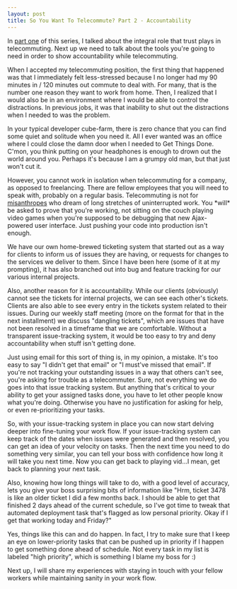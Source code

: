 ```yaml
--- 
layout: post
title: So You Want To Telecommute? Part 2 - Accountability
---
```

<p>In <a href="http//www.littlehart.net/atthekeyboard/2009/07/29/so-you-want-to-telecommute-part-1-building-trust">part one</a> of this series, I talked about the integral role that trust plays in telecommuting.  Next up we need to talk about the tools you're going to need in order to show accountability while telecommuting.</p>
<p>
When I accepted my telecommuting position, the first thing that happened was that I immediately felt less-stressed because I no longer had my 90 minutes in / 120 minutes out commute to deal with.  For many, that is the number one reason they want to work from home.  Then, I realized that I would also be in an environment where I would be able to control the distractions.  In previous jobs, it was that inability to shut out the distractions when I needed to was the problem. 
</p>
<p>In your typical developer cube-farm, there is zero chance that you can find some quiet and solitude when you need it.  All I ever wanted was an office where I could close the damn door when I needed to Get Things Done.  C'mon, you think putting on your headphones is enough to drown out the world around you.  Perhaps it's because I am a grumpy old man, but that just won't cut it.
</p><p>
However, you cannot work in isolation when telecommuting for a company, as opposed to freelancing.  There are fellow employees that you will need to speak with, probably on a regular basis.  Telecommuting is not for <a href="http://en.wikipedia.org/wiki/Misanthropy">misanthropes</a> who dream of long stretches of uninterrupted work.  You *will* be asked to prove that you're working, not sitting on the couch playing video games when you're supposed to be debugging that new Ajax-powered user interface.  Just pushing your code into production isn't enough.
</p>
<p>We have our own home-brewed ticketing system that started out as a way for clients to inform us of issues they are having, or requests for changes to the services we deliver to them.  Since I have been here (some of it at my prompting), it has also branched out into bug and feature tracking for our various internal projects.</p>
<p>
Also, another reason for it is accountability.  While our clients (obviously) cannot see the tickets for internal projects, we can see each other's tickets.  Clients are also able to see every entry in the tickets system related to their issues.  During our weekly staff meeting (more on the format for that in the next installment) we discuss "dangling tickets", which are issues that have not been resolved in a timeframe that we are comfortable.  Without a transparent issue-tracking system, it would be too easy to try and deny accountability when stuff isn't getting done.
</p>
<p>
Just using email for this sort of thing is, in my opinion, a mistake.  It's too easy to say "I didn't get that email" or "I must've missed that email".  If you're not tracking your outstanding issues in a way that others can't see, you're asking for trouble as a telecommuter.  Sure, not everything we do goes into that issue tracking system.  But anything that's critical to your ability to get your assigned tasks done, you have to let other people know what you're doing.  Otherwise you have no justification for asking for help, or even re-prioritizing your tasks.
</p>
<p>
So, with your issue-tracking system in place you can now start delving deeper into fine-tuning your work flow.  If your issue-tracking system can keep track of the dates when issues were generated and then resolved, you can get an idea of your velocity on tasks.  Then the next time you need to do something very similar, you can tell your boss with confidence how long it will take you next time.  Now you can get back to playing vid...I mean, get back to planning your next task.
</p>
<p>Also, knowing how long things will take to do, with a good level of accuracy, lets you give your boss surprising bits of information like "Hrm, ticket 3478 is like an older ticket I did a few months back.  I should be able to get that finished 2 days ahead of the current schedule, so I've got time to tweak that automated deployment task that's flagged as low personal priority.  Okay if I get that working today and Friday?"
</p>
<p>
Yes, things like this can and do happen.  In fact, I try to make sure that I keep an eye on lower-priority tasks that can be pushed up in priority if I happen to get something done ahead of schedule.  Not every task in my list is labeled "high priority", which is something I blame  my boss for :)
</p>
<p>
Next up, I will share my experiences with staying in touch with your fellow workers while maintaining sanity in your work flow.</p>  
